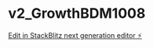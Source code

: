 # v2_GrowthBDM1008

[Edit in StackBlitz next generation editor ⚡️](https://stackblitz.com/~/github.com/abalderas10/v2_GrowthBDM1008)